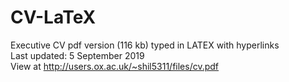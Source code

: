 # CV-LaTeX

Executive CV pdf version (116 kb) typed in LATEX with hyperlinks\
Last updated: 5 September 2019\
View at http://users.ox.ac.uk/~shil5311/files/cv.pdf
